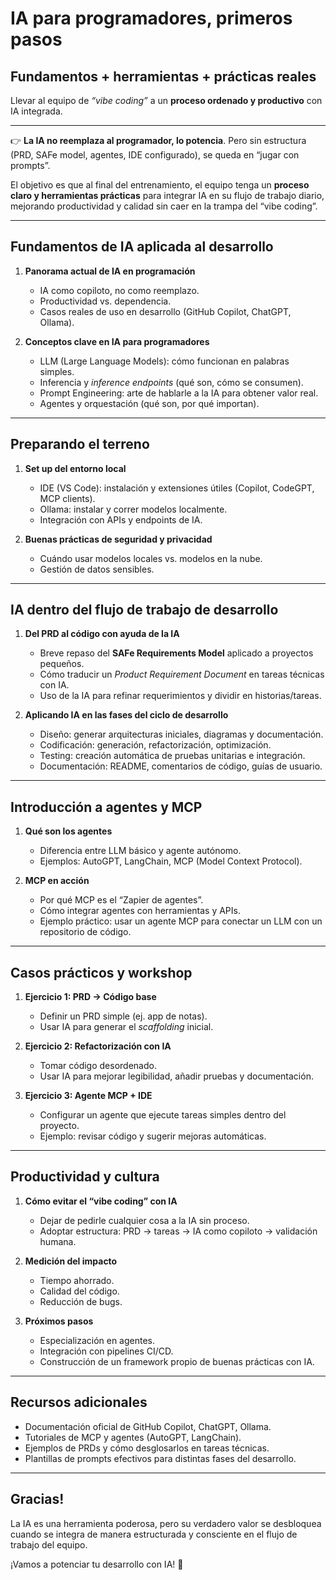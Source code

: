 # IA para programadores, primeros pasos

## Fundamentos + herramientas + prácticas reales

Llevar al equipo de *“vibe coding”* a un **proceso ordenado y productivo** con IA integrada.

---

👉 **La IA no reemplaza al programador, lo potencia**. Pero sin estructura (PRD, SAFe model, agentes, IDE configurado), se queda en “jugar con prompts”.

El objetivo es que al final del entrenamiento, el equipo tenga un **proceso claro y herramientas prácticas** para integrar IA en su flujo de trabajo diario, mejorando productividad y calidad sin caer en la trampa del “vibe coding”.

---

## Fundamentos de IA aplicada al desarrollo

1. **Panorama actual de IA en programación**

   * IA como copiloto, no como reemplazo.
   * Productividad vs. dependencia.
   * Casos reales de uso en desarrollo (GitHub Copilot, ChatGPT, Ollama).

2. **Conceptos clave en IA para programadores**

   * LLM (Large Language Models): cómo funcionan en palabras simples.
   * Inferencia y *inference endpoints* (qué son, cómo se consumen).
   * Prompt Engineering: arte de hablarle a la IA para obtener valor real.
   * Agentes y orquestación (qué son, por qué importan).

---

## Preparando el terreno

1. **Set up del entorno local**

   * IDE (VS Code): instalación y extensiones útiles (Copilot, CodeGPT, MCP clients).
   * Ollama: instalar y correr modelos localmente.
   * Integración con APIs y endpoints de IA.

2. **Buenas prácticas de seguridad y privacidad**

   * Cuándo usar modelos locales vs. modelos en la nube.
   * Gestión de datos sensibles.

---

## IA dentro del flujo de trabajo de desarrollo

1. **Del PRD al código con ayuda de la IA**

   * Breve repaso del **SAFe Requirements Model** aplicado a proyectos pequeños.
   * Cómo traducir un *Product Requirement Document* en tareas técnicas con IA.
   * Uso de la IA para refinar requerimientos y dividir en historias/tareas.

2. **Aplicando IA en las fases del ciclo de desarrollo**

   * Diseño: generar arquitecturas iniciales, diagramas y documentación.
   * Codificación: generación, refactorización, optimización.
   * Testing: creación automática de pruebas unitarias e integración.
   * Documentación: README, comentarios de código, guías de usuario.

---

## Introducción a agentes y MCP

1. **Qué son los agentes**

   * Diferencia entre LLM básico y agente autónomo.
   * Ejemplos: AutoGPT, LangChain, MCP (Model Context Protocol).

2. **MCP en acción**

   * Por qué MCP es el “Zapier de agentes”.
   * Cómo integrar agentes con herramientas y APIs.
   * Ejemplo práctico: usar un agente MCP para conectar un LLM con un repositorio de código.

---

## Casos prácticos y workshop

1. **Ejercicio 1: PRD → Código base**

   * Definir un PRD simple (ej. app de notas).
   * Usar IA para generar el *scaffolding* inicial.

2. **Ejercicio 2: Refactorización con IA**

   * Tomar código desordenado.
   * Usar IA para mejorar legibilidad, añadir pruebas y documentación.

3. **Ejercicio 3: Agente MCP + IDE**

   * Configurar un agente que ejecute tareas simples dentro del proyecto.
   * Ejemplo: revisar código y sugerir mejoras automáticas.

---

## Productividad y cultura

1. **Cómo evitar el “vibe coding” con IA**

   * Dejar de pedirle cualquier cosa a la IA sin proceso.
   * Adoptar estructura: PRD → tareas → IA como copiloto → validación humana.

2. **Medición del impacto**

   * Tiempo ahorrado.
   * Calidad del código.
   * Reducción de bugs.

3. **Próximos pasos**

   * Especialización en agentes.
   * Integración con pipelines CI/CD.
   * Construcción de un framework propio de buenas prácticas con IA.

---

## Recursos adicionales

* Documentación oficial de GitHub Copilot, ChatGPT, Ollama.
* Tutoriales de MCP y agentes (AutoGPT, LangChain).
* Ejemplos de PRDs y cómo desglosarlos en tareas técnicas.
* Plantillas de prompts efectivos para distintas fases del desarrollo.

---

## Gracias!

La IA es una herramienta poderosa, pero su verdadero valor se desbloquea cuando se integra de manera estructurada y consciente en el flujo de trabajo del equipo.

¡Vamos a potenciar tu desarrollo con IA! 🚀